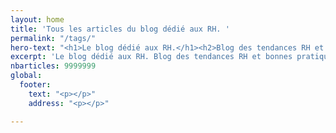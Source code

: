 ```yaml
---
layout: home
title: 'Tous les articles du blog dédié aux RH. '
permalink: "/tags/"
hero-text: "<h1>Le blog dédié aux RH.</h1><h2>Blog des tendances RH et bonnes pratiques</h2>"
excerpt: 'Le blog dédié aux RH. Blog des tendances RH et bonnes pratiques '
nbarticles: 9999999
global:
  footer:
    text: "<p></p>"
    address: "<p></p>"

---
```

